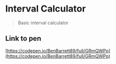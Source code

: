 # Interval Calculator

> Basic interval calculator

## Link to pen

[https://codepen.io/BenBarrett89/full/GRmQWPp](https://codepen.io/BenBarrett89/full/GRmQWPp)
